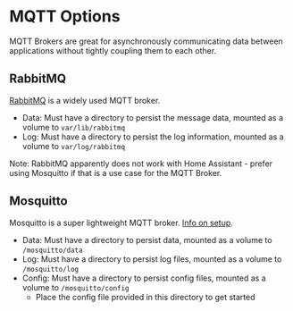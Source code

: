 # MQTT Options

MQTT Brokers are great for asynchronously communicating data between applications without tightly coupling them to each other.

## RabbitMQ

[RabbitMQ](https://www.rabbitmq.com/) is a widely used MQTT broker.

- Data: Must have a directory to persist the message data, mounted as a volume to `var/lib/rabbitmq`
- Log: Must have a directory to persist the log information, mounted as a volume to `var/log/rabbitmq`

Note: RabbitMQ apparently does not work with Home Assistant - prefer using Mosquitto if that is a use case for the MQTT Broker.

## Mosquitto

Mosquitto is a super lightweight MQTT broker. [Info on setup](https://blog.feabhas.com/2020/02/running-the-eclipse-mosquitto-mqtt-broker-in-a-docker-container/).

- Data: Must have a directory to persist data, mounted as a volume to `/mosquitto/data`
- Log: Must have a directory to persist log files, mounted as a volume to `/mosquitto/log`
- Config: Must have a directory to persist config files, mounted as a volume to `/mosquitto/config`
  - Place the config file provided in this directory to get started
